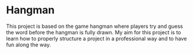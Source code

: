 # Hangman

This project is based on the game hangman where players try and guess the word before the hangman is fully drawn.
My aim for this project is to learn how to properly structure a project in a professional way and to have fun along the way.
